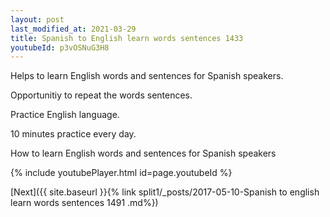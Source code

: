 ```yaml
---
layout: post
last_modified_at: 2021-03-29
title: Spanish to English learn words sentences 1433 
youtubeId: p3vOSNuG3H8
---
```

 
 
Helps to learn English words and sentences for Spanish speakers.

Opportunitiy to repeat the words sentences. 

Practice English language. 
 
10 minutes practice every day. 
 
How to learn English words and sentences for Spanish speakers 
 
{% include youtubePlayer.html id=page.youtubeId %}
 
 
[Next]({{ site.baseurl }}{% link  split1/_posts/2017-05-10-Spanish to english learn words sentences 1491 .md%})
 

